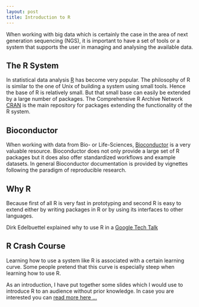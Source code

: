 ```yaml
--- 
layout: post 
title: Introduction to R 
---
```


When working with big data which is certainly the case in the area of
next generation sequencing (NGS), it is important to have a set of tools 
or a system that supports the user in managing and analysing the available 
data. 

## The R System
In statistical data analysis [R](http://www.r-project.org) has become very 
popular. The philosophy of R is similar to the one of Unix of building a system 
using small tools. Hence the base of R is relatively small. But that small base 
can easily be extended by a large number of packages. The Comprehensive R Archive 
Network [CRAN](http://cran.r-project.org/) is the main repository for packages 
extending the functionality of the R system.

## Bioconductor
When working with data from Bio- or Life-Sciences, [Bioconductor](http://www.bioconductor.org) 
is a very valuable resource. Bioconductor does not only provide a large set of 
R packages but it does also offer standardized workflows and example datasets. 
In general Bioconductor documentation is provided by vignettes following the 
paradigm of reproducible research.

## Why R
Because first of all R is very fast in prototyping and second R is easy to extend 
either by writing packages in R or by using its interfaces to other languages. 

Dirk Edelbuettel explained why to use R in a [Google Tech Talk](https://www.youtube.com/watch?v=UZkaZhsOfT4)

## R Crash Course
Learning how to use a system like R is associated with a certain learning curve. 
Some people pretend that this curve is especially steep when learning how to use R. 

As an introduction, I have put together some slides which I would use to introduce 
R to an audience without prior knowledge. In case you are interested you can [read more 
here ...](http://charlotte-ngs.github.io/RCrashCourse)

